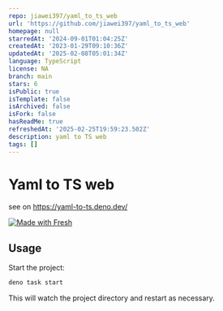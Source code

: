 ```yaml
---
repo: jiawei397/yaml_to_ts_web
url: 'https://github.com/jiawei397/yaml_to_ts_web'
homepage: null
starredAt: '2024-09-01T01:04:25Z'
createdAt: '2023-01-29T09:10:36Z'
updatedAt: '2025-02-08T05:01:34Z'
language: TypeScript
license: NA
branch: main
stars: 6
isPublic: true
isTemplate: false
isArchived: false
isFork: false
hasReadMe: true
refreshedAt: '2025-02-25T19:59:23.502Z'
description: yaml to TS web
tags: []
---
```


# Yaml to TS web

see on <https://yaml-to-ts.deno.dev/>

[![Made with Fresh](https://fresh.deno.dev/fresh-badge.svg)](https://fresh.deno.dev)

## Usage

Start the project:

```bash
deno task start
```

This will watch the project directory and restart as necessary.
